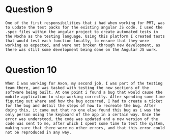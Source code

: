 # Question 9

	One of the first responsibilities that i had when working for PMT, was to update the test packs for the existing angular JS code. I used the .spec files within the angular project to create automated tests in the Mocha as the testing language. Using this platform I created tests that would test each function locally, to ensure that they were working as expected, and were not broken through new development, as there was still some development being done on the Angular JS work. 

# Question 10

	When I was working for Axon, my second job, I was part of the testing team there, and was tasked with testing the new sections of the software being built. At one point i found a bug that would cause the mobile application to stop working correctly. After spending some time figuring out where and how the bug occurred, I had to create a ticket for the bug and detail the steps of how to recreate the bug. After doing this, it came out that no one else found this bug as i was the only person using the keyboard of the app in a certain way. Once the error was understood, the code was updated and a new version of the code was sent to me, after which I spent some time to test the system, making sure that there were no other errors, and that this error could not be reproduced in any way.